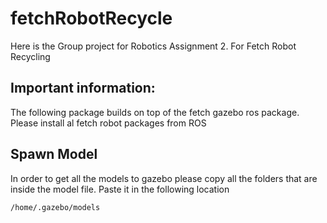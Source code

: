 # fetchRobotRecycle
Here is the Group project for Robotics Assignment 2. For Fetch Robot Recycling 

## Important information:
The following package builds on top of the fetch gazebo ros package. 
Please install al fetch robot packages from ROS

## Spawn Model
In order to get  all the models to gazebo please copy all the folders that are inside the model file.  Paste it in the following location

~~~~bash
/home/.gazebo/models
~~~~

